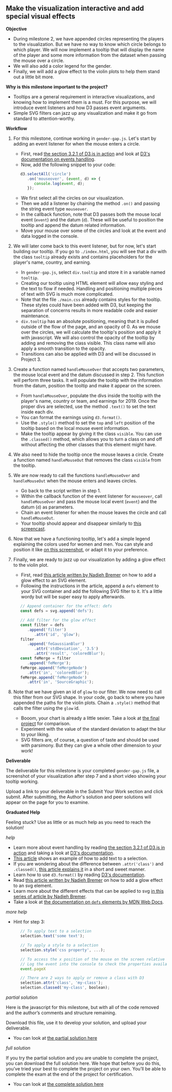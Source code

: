 ## Make the visualization interactive and add special visual effects

**Objective**

* During milestone 2, we have appended circles representing the players to the visualization. But we have no way to know which circle belongs to which player. We will now implement a tooltip that will display the name of the player and some more information from the dataset when passing the mouse over a circle.
* We will also add a color legend for the gender.
* Finally, we will add a glow effect to the violin plots to help them stand out a little bit more.


**Why is this milestone important to the project?**

* Tooltips are a general requirement in interactive visualizations, and knowing how to implement them is a must. For this purpose, we will introduce event listeners and how D3 passes event arguments.
* Simple SVG filters can jazz up any visualization and make it go from standard to attention-worthy.


**Workflow**

1. For this milestone, continue working in `gender-gap.js`. Let's start by adding an event listener for when the mouse enters a circle. 
   * First, read [the section 3.2.1 of D3.js in action](https://livebook.manning.com/book/d3js-in-action-second-edition/chapter-3/32) and look at [D3's documentation on events handling](https://github.com/d3/d3-selection#selection_on).
   * Now, add the following snippet to your code:
   ```javascript
      d3.selectAll('circle')
         .on('mouseover', (event, d) => {
            console.log(event, d);
         });
   ```
   * We first select all the circles on our visualization.
   * Then we add a listener by chaining the method `.on()` and passing the string event type `mouseover`.
   * In the callback function, note that D3 passes both the mouse local event (`event`) and the datum (`d`). These will be useful to position the tooltip and append the datum related information.
   * Move your mouse over some of the circles and look at the event and data logged in the console.

2. We will later come back to this event listener, but for now, let's start building our tooltip. If you go to `./index.html`, you will see that a div with the class `tooltip` already exists and contains placeholders for the player's name, country, and earning.
   * In `gender-gap.js`, select `div.tooltip` and store it in a variable named `tooltip`.
   * Creating our tooltip using HTML element will allow easy styling and the text to flow if needed. Handling and positioning multiple pieces of text with SVG is much more complicated.
   * Note that the file `./main.css` already contains styles for the tooltip. These styles could have been added with D3, but keeping the separation of concerns results in more readable code and easier maintenance.
   * `div.tooltip` has an absolute positioning, meaning that it is pulled outside of the flow of the page, and an opacity of 0. As we mouse over the circles, we will calculate the tooltip's position and apply it with javascript. We will also control the opacity of the tooltip by adding and removing the class visible. This class name will also apply a smooth transition to the opacity.
   * Transitions can also be applied with D3 and will be discussed in Project 3.

3. Create a function named `handleMouseOver` that accepts two parameters, the mouse local event and the datum discussed in step 2. This function will perform three tasks. It will populate the tooltip with the information from the datum, position the tooltip and make it appear on the screen.
   * From `handleMouseOver`, populate the divs inside the tooltip with the player's name, country or team, and earnings for 2019. Once the proper divs are selected, use the method `.text()` to set the text inside each div.
   * You can format the earnings using `d3.format()`.
   * Use the `.style()` method to set the `top` and `left` position of the tooltip based on the local mouse event information.
   * Make the tooltip appear by giving it the class `visible`. You can use the `.classed()` method, which allows you to turn a class on and off without affecting the other classes that this element might have.

4. We also need to hide the tooltip once the mouse leaves a circle. Create a function named `handleMouseOut` that removes the class `visible` from the tooltip.

5. We are now ready to call the functions `handleMouseOver` and `handleMouseOut` when the mouse enters and leaves circles.
   * Go back to the script written in step 1.
   * Within the callback function of the event listener for `mouseover`, call `handleMouseOver` and pass the mouse local event (`event`) and the datum (`d`) as parameters.
   * Chain an event listener for when the mouse leaves the circle and call `handleMouseOut`.
   * Your tooltip should appear and disappear similarly to [this screencast](https://manning.box.com/s/bieh00m15ejxcva2lp92g8vugrzmispz).

6. Now that we have a functioning tooltip, let's add a simple legend explaining the colors used for women and men. You can style and position it like [on this screenshot](https://manning.box.com/s/cpwkaoqf7oyr1mg3d2bxyell9rbilen1), or adapt it to your preference.

7. Finally, we are ready to jazz up our visualization by adding a glow effect to the violin plot.
   * First, read [this article written by Nadieh Bremer](https://www.visualcinnamon.com/2016/06/glow-filter-d3-visualization/) on how to add a glow effect to an SVG element.
   * Following the instructions in the article, append a `defs` element to your SVG container and add the following SVG filter to it. It's a little wordy but will be super easy to apply afterwards.
   ```javascript
      // Append container for the effect: defs
      const defs = svg.append('defs');

      // Add filter for the glow effect
      const filter = defs
         .append('filter')
            .attr('id', 'glow');
      filter
         .append('feGaussianBlur')
            .attr('stdDeviation', '3.5')
            .attr('result', 'coloredBlur');
      const feMerge = filter
         .append('feMerge');
      feMerge.append('feMergeNode')
         .attr('in', 'coloredBlur');
      feMerge.append('feMergeNode')
         .attr('in', 'SourceGraphic');
   ```

8. Note that we have given an id of `glow` to our filter. We now need to call this filter from our SVG shape. In your code, go back to where you have appended the paths for the violin plots. Chain a `.style()` method that calls the filter using the `glow` id.
   * Booom, your chart is already a little sexier. Take a look at [the final project](https://manning.box.com/s/utqm8aba7e9k36nsvd66i0rrw6q9k5h9) for comparison.
   * Experiment with the value of the standard deviation to adapt the blur to your liking.
   * SVG filters are, of course, a question of taste and should be used with parsimony. But they can give a whole other dimension to your work!


**Deliverable**

The deliverable for this milestone is your completed `gender-gap.js` file, a screenshot of your visualization after step 7 and a short video showing your tooltip working.

Upload a link to your deliverable in the Submit Your Work section and click submit. After submitting, the Author's solution and peer solutions will appear on the page for you to examine.


**Graduated Help**

Feeling stuck? Use as little or as much help as you need to reach the solution!

*help*

* Learn more about event handling by reading [the section 3.2.1 of D3.js in action](https://livebook.manning.com/book/d3js-in-action-second-edition/chapter-3/32) and taking a look at [D3's documentation](https://github.com/d3/d3-selection#selection_on).
* [This article](https://www.tutorialsteacher.com/d3js/dom-manipulation-using-d3js) shows an example of how to add text to a selection.
* If you are wondering about the difference between `.attr('class')` and `.classed()`, [this article explains it](https://benclinkinbeard.com/d3tips/attrclass-vs-classed/) in  a short and sweet manner.
* Learn how to use `d3.format()` by reading [D3's documentation](https://github.com/d3/d3-format).
* Read [this article written by Nadieh Bremer](https://www.visualcinnamon.com/2016/06/glow-filter-d3-visualization/) on how to add a glow effect to an svg element.
* Learn more about the different effects that can be applied to svg [in this series of article by Nadieh Bremer](https://www.visualcinnamon.com/2016/04/svg-beyond-mere-shapes/).
* Take a look at [the documentation on `defs` elements by MDN Web Docs](https://developer.mozilla.org/en-US/docs/Web/SVG/Element/defs).



*more help*


* Hint for step 3:
   ```javascript
      // To apply text to a selection
      selection.text('some text');

      // To apply a style to a selection
      selection.style('css property', ...);

      // To access the x position of the mouse on the screen relative to the page
      // Log the event into the console to check the properties available
      event.pageX

      // There are 2 ways to apply or remove a class with D3
      selection.attr('class', 'my-class');
      selection.classed('my-class', boolean);
   ```


*partial solution*
 
Here is the javascript for this milestone, but with all of the code removed and the author’s comments and structure remaining.

Download this file, use it to develop your solution, and upload your deliverable.

* You can look at [the partial solution here](https://manning.box.com/s/sgd3hf3gn2zczs8868qh40nd8l4t8uyx)



*full solution*

If you try the partial solution and you are unable to complete the project, you can download the full solution here. We hope that before you do this, you’ve tried your best to complete the project on your own. You’ll be able to complete the exam at the end of the project for certification.

* You can look at [the complete solution here](https://manning.box.com/s/10q0tcp86wmpxrg7o4httbcigf57xkp1)





